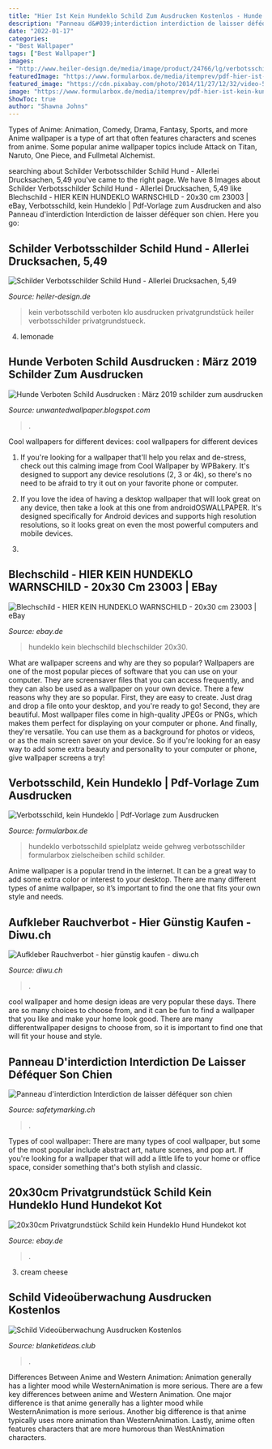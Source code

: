 ```yaml
---
title: "Hier Ist Kein Hundeklo Schild Zum Ausdrucken Kostenlos - Hunde Verboten Schild Ausdrucken : März 2019 Schilder Zum Ausdrucken"
description: "Panneau d&#039;interdiction interdiction de laisser déféquer son chien"
date: "2022-01-17"
categories:
- "Best Wallpaper"
tags: ["Best Wallpaper"]
images:
- "http://www.heiler-design.de/media/image/product/24766/lg/verbotsschild-privatgrundstueck-kein-hunde-klo.jpg"
featuredImage: "https://www.formularbox.de/media/itemprev/pdf-hier-ist-kein-kundeklo.jpg"
featured_image: "https://cdn.pixabay.com/photo/2014/11/27/12/32/video-547505_960_720.png"
image: "https://www.formularbox.de/media/itemprev/pdf-hier-ist-kein-kundeklo.jpg"
ShowToc: true
author: "Shawna Johns"
---
```



Types of Anime: Animation, Comedy, Drama, Fantasy, Sports, and more
Anime wallpaper is a type of art that often features characters and scenes from anime. Some popular anime wallpaper topics include Attack on Titan, Naruto, One Piece, and Fullmetal Alchemist.

	

		
searching about Schilder Verbotsschilder Schild Hund - Allerlei Drucksachen, 5,49 you've came to the right page. We have 8 Images about Schilder Verbotsschilder Schild Hund - Allerlei Drucksachen, 5,49 like Blechschild - HIER KEIN HUNDEKLO WARNSCHILD - 20x30 cm 23003 | eBay, Verbotsschild, kein Hundeklo | Pdf-Vorlage zum Ausdrucken and also Panneau d&#039;interdiction Interdiction de laisser déféquer son chien. Here you go:
		
    
## Schilder Verbotsschilder Schild Hund - Allerlei Drucksachen, 5,49

<img loading=lazy src="http://www.heiler-design.de/media/image/product/24766/lg/verbotsschild-privatgrundstueck-kein-hunde-klo.jpg" onerror="this.onerror=null;this.src='https://tse1.mm.bing.net/th?id=OIP.UqTx7TADTmkSDcf8DAJ93AHaHa&amp;pid=15.1';" alt="Schilder Verbotsschilder Schild Hund - Allerlei Drucksachen, 5,49">

_Source: heiler-design.de_

>kein verbotsschild verboten klo ausdrucken privatgrundstück heiler verbotsschilder privatgrundstueck. 

	

4. lemonade 

    
## Hunde Verboten Schild Ausdrucken : März 2019 Schilder Zum Ausdrucken

<img loading=lazy src="https://ais.badische-zeitung.de/piece/02/b5/15/8b/45421963.jpg" onerror="this.onerror=null;this.src='https://tse3.mm.bing.net/th?id=OIP.M1qkogr3bioItki_TH_lLAHaHa&amp;pid=15.1';" alt="Hunde Verboten Schild Ausdrucken : März 2019 schilder zum ausdrucken">

_Source: unwantedwallpaper.blogspot.com_

>. 

	

Cool wallpapers for different devices:
cool wallpapers for different devices 

1. If you're looking for a wallpaper that'll help you relax and de-stress, check out this calming image from Cool Wallpaper by WPBakery. It's designed to support any device resolutions (2, 3 or 4k), so there's no need to be afraid to try it out on your favorite phone or computer.

2. If you love the idea of having a desktop wallpaper that will look great on any device, then take a look at this one from androidOSWALLPAPER. It's designed specifically for Android devices and supports high resolution resolutions, so it looks great on even the most powerful computers and mobile devices.

3.

    
## Blechschild - HIER KEIN HUNDEKLO WARNSCHILD - 20x30 Cm 23003 | EBay

<img loading=lazy src="https://i.ebayimg.com/images/i/251500220051-0-1/s-l1000.jpg" onerror="this.onerror=null;this.src='https://tse3.mm.bing.net/th?id=OIP.bj9U78nldGMgJyKCuiKuRgHaE7&amp;pid=15.1';" alt="Blechschild - HIER KEIN HUNDEKLO WARNSCHILD - 20x30 cm 23003 | eBay">

_Source: ebay.de_

>hundeklo kein blechschild blechschilder 20x30. 

	

What are wallpaper screens and why are they so popular?
Wallpapers are one of the most popular pieces of software that you can use on your computer. They are screensaver files that you can access frequently, and they can also be used as a wallpaper on your own device. There a few reasons why they are so popular. First, they are easy to create. Just drag and drop a file onto your desktop, and you're ready to go! Second, they are beautiful. Most wallpaper files come in high-quality JPEGs or PNGs, which makes them perfect for displaying on your computer or phone. And finally, they're versatile. You can use them as a background for photos or videos, or as the main screen saver on your device. So if you're looking for an easy way to add some extra beauty and personality to your computer or phone, give wallpaper screens a try!

    
## Verbotsschild, Kein Hundeklo | Pdf-Vorlage Zum Ausdrucken

<img loading=lazy src="https://www.formularbox.de/media/itemprev/pdf-hier-ist-kein-kundeklo.jpg" onerror="this.onerror=null;this.src='https://tse3.mm.bing.net/th?id=OIP.AwsuzC6n9wJclS8FKMs1ZQAAAA&amp;pid=15.1';" alt="Verbotsschild, kein Hundeklo | Pdf-Vorlage zum Ausdrucken">

_Source: formularbox.de_

>hundeklo verbotsschild spielplatz weide gehweg verbotsschilder formularbox zielscheiben schild schilder. 

	

Anime wallpaper is a popular trend in the internet. It can be a great way to add some extra color or interest to your desktop. There are many different types of anime wallpaper, so it’s important to find the one that fits your own style and needs.

    
## Aufkleber Rauchverbot - Hier Günstig Kaufen - Diwu.ch

<img loading=lazy src="https://www.diwu.ch/cdn/images/1396/aufkleber-rauchverbot-001.o.jpg" onerror="this.onerror=null;this.src='https://tse1.mm.bing.net/th?id=OIP.FitrtQxkRiBGZGZasWOpYgHaHa&amp;pid=15.1';" alt="Aufkleber Rauchverbot - hier günstig kaufen - diwu.ch">

_Source: diwu.ch_

>. 

	

cool wallpaper and home design ideas are very popular these days. There are so many choices to choose from, and it can be fun to find a wallpaper that you like and make your home look good. There are many differentwallpaper designs to choose from, so it is important to find one that will fit your house and style.

    
## Panneau D&#039;interdiction Interdiction De Laisser Déféquer Son Chien

<img loading=lazy src="https://www.safetymarking.ch/fr/images/600/211004/panneau-d-interdiction-interdiction-de-laisser-d-f-quer-son-chien.jpg" onerror="this.onerror=null;this.src='https://tse4.mm.bing.net/th?id=OIP.Msz0Ln4D0NLKkqcdh4LIUgHaHa&amp;pid=15.1';" alt="Panneau d&#039;interdiction Interdiction de laisser déféquer son chien">

_Source: safetymarking.ch_

>. 

	

Types of cool wallpaper:
There are many types of cool wallpaper, but some of the most popular include abstract art, nature scenes, and pop art. If you're looking for a wallpaper that will add a little life to your home or office space, consider something that's both stylish and classic.

    
## 20x30cm Privatgrundstück Schild Kein Hundeklo Hund Hundekot Kot

<img loading=lazy src="https://i.ebayimg.com/images/i/111412506169-0-1/s-l1000.jpg" onerror="this.onerror=null;this.src='https://tse3.mm.bing.net/th?id=OIP.xQw6RrL1XEiDUL5ECnSS0gHaHa&amp;pid=15.1';" alt="20x30cm Privatgrundstück Schild kein Hundeklo Hund Hundekot kot">

_Source: ebay.de_

>. 

	

3. cream cheese 

    
## Schild Videoüberwachung Ausdrucken Kostenlos

<img loading=lazy src="https://cdn.pixabay.com/photo/2014/11/27/12/32/video-547505_960_720.png" onerror="this.onerror=null;this.src='https://tse4.mm.bing.net/th?id=OIP.H8f1geiblWiNPprBcQJmswHaHb&amp;pid=15.1';" alt="Schild Videoüberwachung Ausdrucken Kostenlos">

_Source: blanketideas.club_

>. 

	

Differences Between Anime and Western Animation: Animation generally has a lighter mood while WesternAnimation is more serious.
There are a few key differences between anime and Western Animation. One major difference is that anime generally has a lighter mood while WesternAnimation is more serious. Another big difference is that anime typically uses more animation than WesternAnimation. Lastly, anime often features characters that are more humorous than WestAnimation characters.

